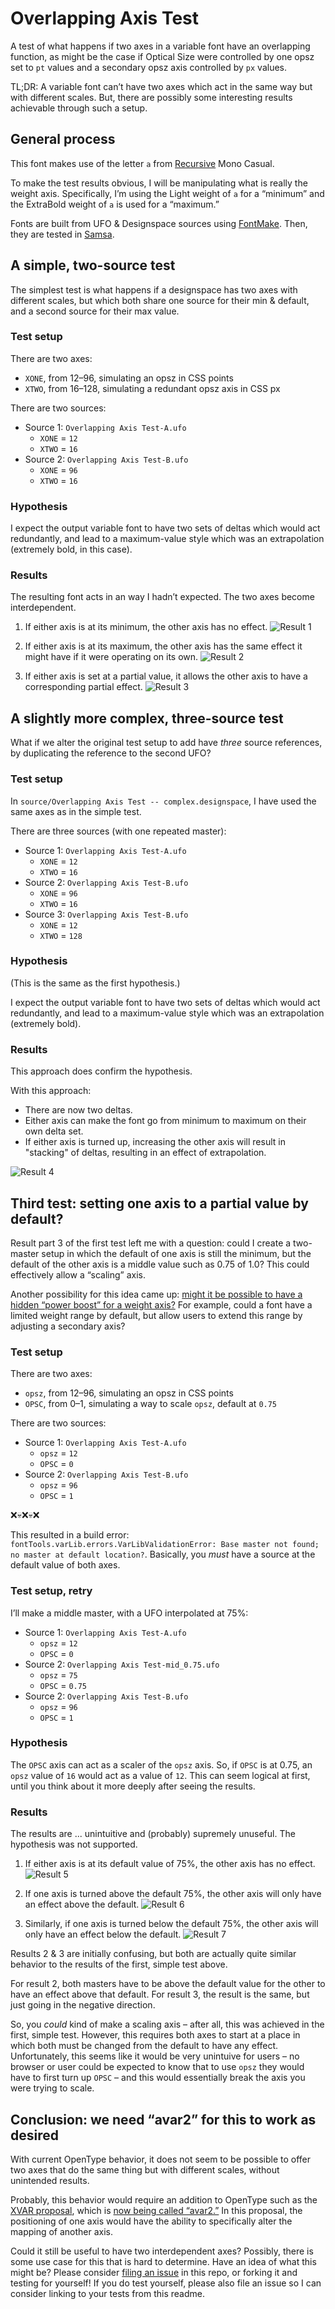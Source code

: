 # Overlapping Axis Test

A test of what happens if two axes in a variable font have an overlapping function, as might be the case if Optical Size were controlled by one opsz set to `pt` values and a secondary opsz axis controlled by `px` values.

TL;DR: A variable font can’t have two axes which act in the same way but with different scales. But, there are possibly some interesting results achievable through such a setup.

## General process

This font makes use of the letter `a` from [Recursive](https://github.com/arrowtype/recursive) Mono Casual.

To make the test results obvious, I will be manipulating what is really the weight axis. Specifically, I’m using the Light weight of `a` for a “minimum” and the ExtraBold weight of `a` is used for a “maximum.”

Fonts are built from UFO & Designspace sources using [FontMake](https://github.com/googlefonts/fontmake/). Then, they are tested in [Samsa](https://www.axis-praxis.org/samsa/).

## A simple, two-source test

The simplest test is what happens if a designspace has two axes with different scales, but which both share one source for their min & default, and a second source for their max value.

### Test setup

There are two axes: 
- `XONE`, from 12–96, simulating an opsz in CSS points
- `XTWO`, from 16–128, simulating a redundant opsz axis in CSS px

There are two sources:
- Source 1: `Overlapping Axis Test-A.ufo`
  - `XONE` = `12`
  - `XTWO` = `16`
- Source 2: `Overlapping Axis Test-B.ufo`
  - `XONE` = `96`
  - `XTWO` = `16`

### Hypothesis

I expect the output variable font to have two sets of deltas which would act redundantly, and lead to a maximum-value style which was an extrapolation (extremely bold, in this case).

### Results

The resulting font acts in an way I hadn’t expected. The two axes become interdependent.

1. If either axis is at its minimum, the other axis has no effect. ![Result 1](result-gifs/result-1.gif)

2. If either axis is at its maximum, the other axis has the same effect it might have if it were operating on its own. ![Result 2](result-gifs/result-2.gif)

3. If either axis is set at a partial value, it allows the other axis to have a corresponding partial effect. ![Result 3](result-gifs/result-3.gif)

## A slightly more complex, three-source test

What if we alter the original test setup to add have *three* source references, by duplicating the reference to the second UFO?

### Test setup

In `source/Overlapping Axis Test -- complex.designspace`, I have used the same axes as in the simple test.

There are three sources (with one repeated master):
- Source 1: `Overlapping Axis Test-A.ufo`
  - `XONE` = `12`
  - `XTWO` = `16`
- Source 2: `Overlapping Axis Test-B.ufo`
  - `XONE` = `96`
  - `XTWO` = `16`
- Source 3: `Overlapping Axis Test-B.ufo`
  - `XONE` = `12`
  - `XTWO` = `128`

### Hypothesis

(This is the same as the first hypothesis.)

I expect the output variable font to have two sets of deltas which would act redundantly, and lead to a maximum-value style which was an extrapolation (extremely bold).

### Results

This approach does confirm the hypothesis.

With this approach:

- There are now two deltas.
- Either axis can make the font go from minimum to maximum on their own delta set.
- If either axis is turned up, increasing the other axis will result in "stacking" of deltas, resulting in an effect of extrapolation.

![Result 4](result-gifs/result-4.gif)

## Third test: setting one axis to a partial value by default?

Result part 3 of the first test left me with a question: could I create a two-master setup in which the default of one axis is still the minimum, but the default of the other axis is a middle value such as 0.75 of 1.0? This could effectively allow a “scaling” axis.

Another possibility for this idea came up: [might it be possible to have a hidden “power boost” for a weight axis?](https://twitter.com/w__h_/status/1263778563519475713) For example, could a font have a limited weight range by default, but allow users to extend this range by adjusting a secondary axis?

### Test setup

There are two axes: 
- `opsz`, from 12–96, simulating an opsz in CSS points
- `OPSC`, from 0–1, simulating a way to scale `opsz`, default at `0.75`

There are two sources:
- Source 1: `Overlapping Axis Test-A.ufo`
  - `opsz` = `12`
  - `OPSC` = `0`
- Source 2: `Overlapping Axis Test-B.ufo`
  - `opsz` = `96`
  - `OPSC` = `1`

❌💀❌💀❌

This resulted in a build error: `fontTools.varLib.errors.VarLibValidationError: Base master not found; no master at default location?`. Basically, you *must* have a source at the default value of both axes.

### Test setup, retry

I’ll make a middle master, with a UFO interpolated at 75%:
- Source 1: `Overlapping Axis Test-A.ufo`
  - `opsz` = `12`
  - `OPSC` = `0`
- Source 2: `Overlapping Axis Test-mid_0.75.ufo`
  - `opsz` = `75`
  - `OPSC` = `0.75`
- Source 2: `Overlapping Axis Test-B.ufo`
  - `opsz` = `96`
  - `OPSC` = `1`


### Hypothesis

The `OPSC` axis can act as a scaler of the `opsz` axis. So, if `OPSC` is at 0.75, an `opsz` value of `16` would act as a value of `12`. This can seem logical at first, until you think about it more deeply after seeing the results.

### Results

The results are ... unintuitive and (probably) supremely unuseful. The hypothesis was not supported.

1. If either axis is at its default value of 75%, the other axis has no effect. ![Result 5](result-gifs/result-5.gif)

2. If one axis is turned above the default 75%, the other axis will only have an effect above the default. ![Result 6](result-gifs/result-6.gif)

3. Similarly, if one axis is turned below the default 75%, the other axis will only have an effect below the default. ![Result 7](result-gifs/result-7.gif)

Results 2 & 3 are initially confusing, but both are actually quite similar behavior to the results of the first, simple test above. 

For result 2, both masters have to be above the default value for the other to have an effect above that default. For result 3, the result is the same, but just going in the negative direction.

So, you *could* kind of make a scaling axis – after all, this was achieved in the first, simple test. However, this requires both axes to start at a place in which both must be changed from the default to have any effect. Unfortunately, this seems like it would be very unintuive for users – no browser or user could be expected to know that to use `opsz` they would have to first turn up `OPSC` – and this would essentially break the axis you were trying to scale.

## Conclusion: we need “avar2” for this to work as desired

With current OpenType behavior, it does not seem to be possible to offer two axes that do the same thing but with different scales, without unintended results.

Probably, this behavior would require an addition to OpenType such as the [XVAR proposal](https://github.com/microsoft/OpenType-XVAR-proposal), which is [now being called “avar2.”](https://github.com/w3c/csswg-drafts/issues/4430#issuecomment-632363710) In this proposal, the positioning of one axis would have the ability to specifically alter the mapping of another axis.

Could it still be useful to have two interdependent axes? Possibly, there is some use case for this that is hard to determine. Have an idea of what this might be? Please consider [filing an issue](https://github.com/arrowtype/overlapping-axis-test/issues) in this repo, or forking it and testing for yourself! If you do test yourself, please also file an issue so I can consider linking to your tests from this readme.
